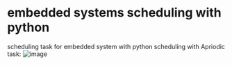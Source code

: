 # embedded systems scheduling with python
scheduling task for embedded system with python
scheduling with Apriodic task:
![image](img/Figure_1_AP.jpeg)
